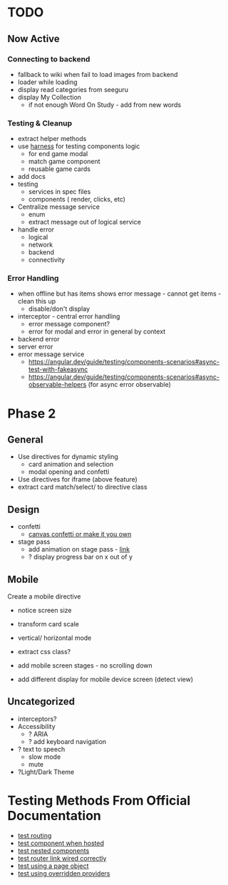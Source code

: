 # TODO

## Now Active

### Connecting to backend

- fallback to wiki when fail to load images from backend
- loader while loading
- display read categories from seeguru
- display My Collection
  - if not enough Word On Study - add from new words

### Testing & Cleanup

- extract helper methods
- use [harness](https://angular.dev/guide/testing/component-harnesses-overview) for testing components logic
  - for end game modal
  - match game component
  - reusable game cards
- add docs
- testing
  - services in spec files
  - components ( render, clicks, etc)
- Centralize message service
  - enum
  - extract message out of logical service
- handle error
  - logical
  - network
  - backend
  - connectivity

### Error Handling

- when offline but has items shows error message - cannot get items - clean this up
  - disable/don't display
- interceptor - central error handling
  - error message component?
  - error for modal and error in general by context
- backend error
- server error
- error message service
  - https://angular.dev/guide/testing/components-scenarios#async-test-with-fakeasync
  - https://angular.dev/guide/testing/components-scenarios#async-observable-helpers (for async error observable)

# Phase 2

## General

- Use directives for dynamic styling
  - card animation and selection
  - modal opening and confetti
- Use directives for iframe (above feature)
- extract card match/select/ to directive class

## Design

- confetti
  - [canvas confetti or make it you own](https://www.kirilv.com/canvas-confetti/)
- stage pass
  - add animation on stage pass - [link](https://material.angular.dev/components/progress-bar/overview)
  - ? display progress bar on x out of y

## Mobile

Create a mobile directive

- notice screen size
- transform card scale
- vertical/ horizontal mode
- extract css class?

- add mobile screen stages - no scrolling down
- add different display for mobile device screen  (detect view)

## Uncategorized

- interceptors?
- Accessibility
  - ? ARIA
  - ? add keyboard navigation
- ? text to speech
  - slow mode
  - mute
- ?Light/Dark Theme

# Testing Methods From Official Documentation

- [test routing](https://angular.dev/guide/testing/components-scenarios#routing-component)
- [test component when hosted](https://angular.dev/guide/testing/components-scenarios#component-inside-a-test-host)
- [test nested components](https://angular.dev/guide/testing/components-scenarios#nested-component-tests)
- [test router link wired correctly](https://angular.dev/guide/testing/components-scenarios#bydirective-and-injected-directives)
- [test using a page object](https://angular.dev/guide/testing/components-scenarios#use-a-page-object)
- [test using overridden providers](https://angular.dev/guide/testing/components-scenarios#override-component-providers)
